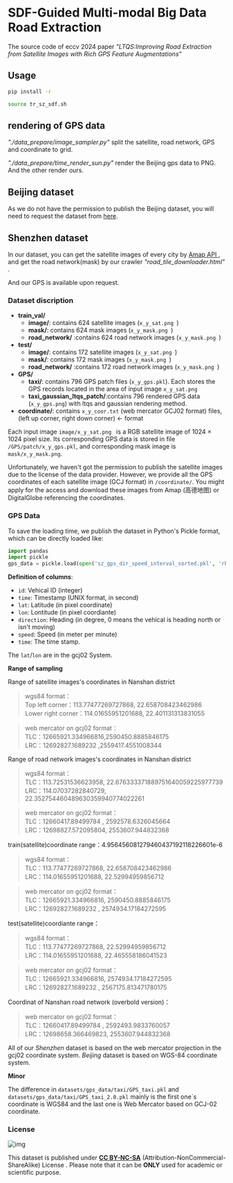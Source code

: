 # SDF-Guided Multi-modal Big Data Road Extraction

The source code of eccv 2024 paper *"LTQS:Improving Road Extraction from Satellite Images with Rich GPS Feature Augmentations"*

## Usage

```bash
pip install -r
```
```bash
source tr_sz_sdf.sh
```
## rendering of GPS data

*"./data_prepare/image_sampler.py"* split the satellite, road network, GPS and coordinate to grid.

*"./data_prepare/time_render_sun.py"* render the Beijing gps data to PNG. And the other render ours.

## Beijing dataset

As we do not have the permission to publish the Beijing dataset, you will need to request the dataset from [here](https://github.com/suniique/Leveraging-Crowdsourced-GPS-Data-for-Road-Extraction-from-Aerial-Imagery).

## Shenzhen dataset

In our dataset, you can get the satellite images of every city by [Amap API ](https://github.com/myBestLove/googleMapDownloader), and get the road network(mask) by our crawler *"road_tile_downloader.html"* .

And our GPS is available upon request.

### Dataset discription

- **train_val/**
  - **image/**: contains 624 satellite images (`x_y_sat.png `)
  - **mask/**: contains 624 mask images (`x_y_mask.png `)
  - **road_network/** :contains 624 road network images (`x_y_mask.png `)
- **test/**
  - **image/**: contains 172 satellite images (`x_y_sat.png `)
  - **mask/**: contains 172 mask images (`x_y_mask.png `)
  - **road_network/** :contains 172 road network images (`x_y_mask.png `)
- **GPS/**
  - **taxi/**: contains 796 GPS patch files (`x_y_gps.pkl`). Each stores the GPS records located in the area of input image `x_y_sat.png`
  - **taxi_gaussian_ltqs_patch/**:contains 796 rendered GPS data (`x_y_gps.png`) with ltqs and gaussian rendering method.
- **coordinate/**: contains `x_y_coor.txt`  (web mercator GCJ02 format) files, (left up corner, right down corner) <- format

Each input image `image/x_y_sat.png ` is a RGB satellite image of 1024 $\times$ 1024 pixel size. Its corresponding GPS data is stored in file  `/GPS/patch/x_y_gps.pkl`, and corresponding mask image is   `mask/x_y_mask.png`.

Unfortunately, we haven't got the permission to publish the satellite images due to the license of the data provider. However, we provide all the GPS coordinates of each satellite image (GCJ format) in `/coordinate/`. You might apply for the access and download these images from Amap (高德地图) or DigitalGlobe referencing the coordinates.

### GPS Data

To save the loading time, we publish the dataset in Python's Pickle format, which can be directly loaded like:

```python
import pandas
import pickle
gps_data = pickle.load(open('sz_gps_dir_speed_interval_sorted.pkl', 'rb'))
```

**Definition of columns**:

- `id`: Vehical ID (integer)
- `time`: Timestamp (UNIX format, in second)
- `lat`: Latitude (in pixel coordinate)
- `lon`: Lontitude (in pixel coordiante)
- `direction`: Heading (in degree, 0 means the vehical is heading north or isn't moving)
- `speed`: Speed (in meter per minute)
- `time`: The time stamp.

The `lat`/`lon` are in the gcj02 System.

**Range of sampling**

Range of satellite images's coordinates in Nanshan district

> wgs84 format：\
> Top left corner：113.77477269727868, 22.658708423462986 \
> Lower right corner：114.01655951201688, 22.401131313831055

> web mercator on gcj02 format：\
> TLC：12665921.334966816,2590450.8885846175\
> LRC：12692827.1689232    ,2559417.4551008344

Range of road network images's coordinates in Nanshan district

> wgs84 format：\
> TLC：113.72531536623958, 22.676333371889751640059225977739\
> LRC：114.07037282840729, 22.352754460489630359940774022261

> web mercator on gcj02 format：\
> TLC：12660417.89499784  , 2592578.6326045664\
> LRC：12698827.572095804, 2553607.944832368

train(satellite)coordinate range：4.956456081279460437192118226601e-6

> wgs84 format：\
> TLC：113.77477269727868, 22.658708423462986\
> LRC：114.01655951201688, 22.52994959856712

> web mercator on gcj02 format：\
> TLC：12665921.334966816, 2590450.8885846175\
> LRC：12692827.1689232    , 2574934.17184272595

test(satellite)coordiante range：

> wgs84 format：\
> TLC：113.77477269727868, 22.52994959856712\
> LRC：114.01655951201688, 22.465558186041523

> web mercator on gcj02 format：\
> TLC：12665921.334966816, 2574934.17184272595\
> LRC：12692827.1689232    , 2567175.813471780175

Coordinat of Nanshan road network (overbold version)：

> web mercator on gcj02 format：\
> TLC：12660417.89499784  , 2592493.9833760057\
> LRC：12698658.366469823, 2553607.944832368

All of our *Shenzhen* dataset is based on the web mercator projection in the gcj02 coordinate system. *Beijing* dataset is based on WGS-84 coordinate system.

**Minor**

The difference in `datasets/gps_data/taxi/GPS_taxi.pkl` and `datasets/gps_data/taxi/GPS_taxi_2.0.pkl` mainly is the first one`s coordinate is WGS84 and the last one is Web Mercator based on GCJ-02 coordinate.


### License

![img](https://licensebuttons.net/l/by-nc-sa/3.0/88x31.png)

This dataset is published under [**CC BY-NC-SA**](https://creativecommons.org/licenses/by-nc-sa/4.0/) (Attribution-NonCommercial-ShareAlike) License . Please note that it can be **ONLY** used for academic or scientific purpose.
